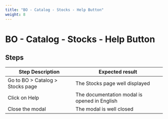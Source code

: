```yaml
---
title: "BO - Catalog - Stocks - Help Button"
weight: 8
---
```


# BO - Catalog - Stocks - Help Button
## Steps
| Step Description | Expected result |
| ----- | ----- |
| Go to BO > Catalog > Stocks page | The Stocks page well displayed |
| Click on Help | The documentation modal is opened in English |
| Close the modal | The modal is well closed |
